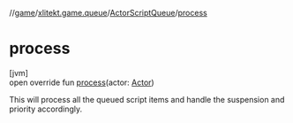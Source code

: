 //[game](../../../index.md)/[xlitekt.game.queue](../index.md)/[ActorScriptQueue](index.md)/[process](process.md)

# process

[jvm]\
open override fun [process](process.md)(actor: [Actor](../../xlitekt.game.actor/-actor/index.md))

This will process all the queued script items and handle the suspension and priority accordingly.
